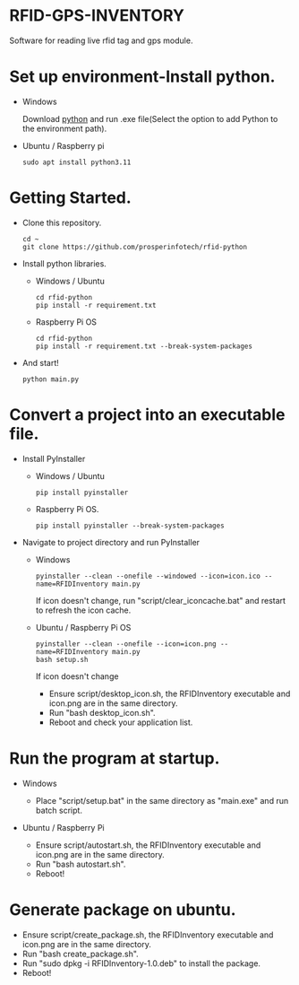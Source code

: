 # RFID-GPS-INVENTORY
Software for reading live rfid tag and gps module.

# Set up environment-Install python.

- Windows

  Download [python](https://www.python.org/ftp/python/3.9.13/python-3.9.13-amd64.exe) and run .exe file(Select the option to add Python to the environment path).
  
- Ubuntu / Raspberry pi
  
  ```shell
  sudo apt install python3.11
  ```

# Getting Started.

- Clone this repository.

    ```shell
    cd ~
    git clone https://github.com/prosperinfotech/rfid-python
    ```
  
- Install python libraries.

  - Windows / Ubuntu
  
    ```shell
    cd rfid-python
    pip install -r requirement.txt
    ```

  - Raspberry Pi OS

    ```shell
    cd rfid-python
    pip install -r requirement.txt --break-system-packages
    ```
    
- And start!

    ```shell
    python main.py
    ```

# Convert a project into an executable file.

- Install PyInstaller

  - Windows / Ubuntu

    ```shell
    pip install pyinstaller
    ```
  
  - Raspberry Pi OS.

      ```shell
      pip install pyinstaller --break-system-packages
      ```
  
- Navigate to project directory and run PyInstaller

  - Windows

    ```shell
    pyinstaller --clean --onefile --windowed --icon=icon.ico --name=RFIDInventory main.py
    ```
    
    If icon doesn't change, run "script/clear_iconcache.bat" and restart to refresh the icon cache.
      
  - Ubuntu / Raspberry Pi OS
    
    ```shell
    pyinstaller --clean --onefile --icon=icon.png --name=RFIDInventory main.py
    bash setup.sh
    ```
    
    If icon doesn't change
    - Ensure script/desktop_icon.sh, the RFIDInventory executable and icon.png are in the same directory.
    - Run "bash desktop_icon.sh".
    - Reboot and check your application list.
    
# Run the program at startup.

  - Windows
    
    - Place "script/setup.bat" in the same directory as "main.exe" and run batch script.

  - Ubuntu / Raspberry Pi
    
    - Ensure script/autostart.sh, the RFIDInventory executable and icon.png are in the same directory.
    - Run "bash autostart.sh".
    - Reboot!

# Generate package on ubuntu.

  - Ensure script/create_package.sh, the RFIDInventory executable and icon.png are in the same directory.
  - Run "bash create_package.sh".
  - Run "sudo dpkg -i RFIDInventory-1.0.deb" to install the package.
  - Reboot!
